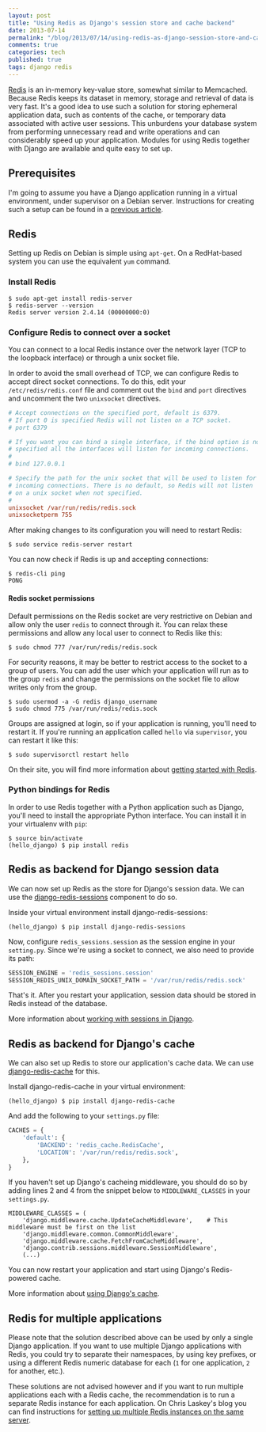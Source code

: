 ```yaml
---
layout: post
title: "Using Redis as Django's session store and cache backend"
date: 2013-07-14
permalink: "/blog/2013/07/14/using-redis-as-django-session-store-and-cache-backend/"
comments: true
categories: tech
published: true
tags: django redis
---
```


[Redis](http://redis.io) is an in-memory key-value store, somewhat similar to Memcached. Because Redis keeps its dataset in memory, storage and retrieval of data is very fast. It's a good idea to use such a solution for storing ephemeral application data, such as contents of the cache, or temporary data associated with active user sessions. This unburdens your database system from performing unnecessary read and write operations and can considerably speed up your application. Modules for using Redis together with Django are available and quite easy to set up.

<!-- more -->

## Prerequisites

I'm going to assume you have a Django application running in a virtual environment, under supervisor on a Debian server. Instructions for creating such a setup can be found in a [previous article](/blog/2013/06/09/django-nginx-gunicorn-virtualenv-supervisor/).

## Redis

Setting up Redis on Debian is simple using `apt-get`. On a RedHat-based system you can use the equivalent `yum` command.

### Install Redis

    $ sudo apt-get install redis-server
    $ redis-server --version
    Redis server version 2.4.14 (00000000:0)


### Configure Redis to connect over a socket

You can connect to a local Redis instance over the network layer (TCP to the loopback interface) or through a unix socket file. 

In order to avoid the small overhead of TCP, we can configure Redis to accept direct socket connections. To do this, edit your `/etc/redis/redis.conf` file and comment out the `bind` and `port` directives and uncomment the two `unixsocket` directives.

```cfg
# Accept connections on the specified port, default is 6379.
# If port 0 is specified Redis will not listen on a TCP socket.
# port 6379

# If you want you can bind a single interface, if the bind option is not
# specified all the interfaces will listen for incoming connections.
#
# bind 127.0.0.1

# Specify the path for the unix socket that will be used to listen for
# incoming connections. There is no default, so Redis will not listen
# on a unix socket when not specified.
#
unixsocket /var/run/redis/redis.sock
unixsocketperm 755
```

After making changes to its configuration you will need to restart Redis:

    $ sudo service redis-server restart

You can now check if Redis is up and accepting connections:

    $ redis-cli ping
    PONG


#### Redis socket permissions

Default permissions on the Redis socket are very restrictive on Debian and allow only the user `redis` to connect through it. You can relax these permissions and allow any local user to connect to Redis like this:

    $ sudo chmod 777 /var/run/redis/redis.sock

For security reasons, it may be better to restrict access to the socket to a group of users. You can add the user which your application will run as to the group `redis` and change the permissions on the socket file to allow writes only from the group.

    $ sudo usermod -a -G redis django_username
    $ sudo chmod 775 /var/run/redis/redis.sock

Groups are assigned at login, so if your application is running, you'll need to restart it. If you're running an application called `hello` via `supervisor`, you can restart it like this:

    $ sudo supervisorctl restart hello

On their site, you will find more information about [getting started with Redis](http://redis.io/topics/quickstart).



### Python bindings for Redis

In order to use Redis together with a Python application such as Django, you'll need to install the appropriate Python interface. You can install it in your virtualenv with `pip`:

    $ source bin/activate
    (hello_django) $ pip install redis


## Redis as backend for Django session data

We can now set up Redis as the store for Django's session data. We can use the [django-redis-sessions](https://github.com/martinrusev/django-redis-sessions) component to do so.

Inside your virtual environment install django-redis-sessions:

    (hello_django) $ pip install django-redis-sessions

Now, configure `redis_sessions.session` as the session engine in your `setting.py`. Since we're using a socket to connect, we also need to provide its path:

```python
SESSION_ENGINE = 'redis_sessions.session'
SESSION_REDIS_UNIX_DOMAIN_SOCKET_PATH = '/var/run/redis/redis.sock'
```

That's it. After you restart your application, session data should be stored in Redis instead of the database.

More information about [working with sessions in Django](https://docs.djangoproject.com/en/dev/topics/http/sessions/).


## Redis as backend for Django's cache

We can also set up Redis to store our application's cache data. We can use [django-redis-cache](https://github.com/sebleier/django-redis-cache) for this.

Install django-redis-cache in your virtual environment:

    (hello_django) $ pip install django-redis-cache 

And add the following to your `settings.py` file:

```python
CACHES = {
    'default': {
        'BACKEND': 'redis_cache.RedisCache',
        'LOCATION': '/var/run/redis/redis.sock',
    },
}
```

If you haven't set up Django's cacheing middleware, you should do so by adding lines 2 and 4 from the snippet below to `MIDDLEWARE_CLASSES` in your `settings.py`.

```
MIDDLEWARE_CLASSES = (
    'django.middleware.cache.UpdateCacheMiddleware',    # This middleware must be first on the list
    'django.middleware.common.CommonMiddleware',
    'django.middleware.cache.FetchFromCacheMiddleware',
    'django.contrib.sessions.middleware.SessionMiddleware',
    (...)
```

You can now restart your application and start using Django's Redis-powered cache.

More information about [using Django's cache](https://docs.djangoproject.com/en/dev/topics/cache/).


## Redis for multiple applications

Please note that the solution described above can be used by only a single Django application. If you want to use multiple Django applications with Redis, you could try to separate their namespaces, by using key prefixes, or using a different Redis numeric database for each (`1` for one application, `2` for another, etc.). 

These solutions are not advised however and if you want to run multiple applications each with a Redis cache, the recommendation is to run a separate Redis instance for each application. On Chris Laskey's blog you can find instructions for [setting up multiple Redis instances on the same server](http://chrislaskey.com/blog/342/running-multiple-redis-instances-on-the-same-server/).






